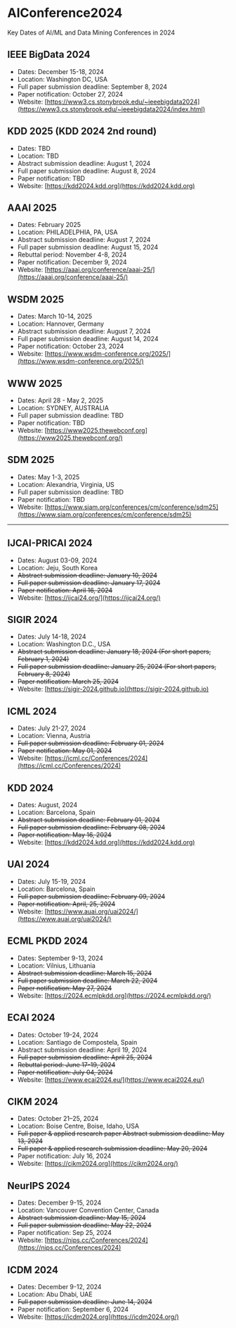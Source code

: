 # AIConference2024
Key Dates of AI/ML and Data Mining Conferences in 2024

## IEEE BigData 2024
- Dates: December 15-18, 2024
- Location: Washington DC, USA
- Full paper submission deadline: September 8, 2024
- Paper notification: October 27, 2024
- Website: [https://www3.cs.stonybrook.edu/~ieeebigdata2024](https://www3.cs.stonybrook.edu/~ieeebigdata2024/index.html)

## KDD 2025 (KDD 2024 2nd round)
- Dates: TBD
- Location: TBD
- Abstract submission deadline: August 1, 2024
- Full paper submission deadline: August 8, 2024
- Paper notification: TBD
- Website: [https://kdd2024.kdd.org](https://kdd2024.kdd.org)

## AAAI 2025
- Dates: February 2025
- Location: PHILADELPHIA, PA, USA
- Abstract submission deadline: August 7, 2024
- Full paper submission deadline: August 15, 2024
- Rebuttal period: November 4-8, 2024
- Paper notification: December 9, 2024
- Website: [https://aaai.org/conference/aaai-25/](https://aaai.org/conference/aaai-25/)

## WSDM 2025
- Dates: March 10-14, 2025
- Location: Hannover, Germany
- Abstract submission deadline: August 7, 2024
- Full paper submission deadline: August 14, 2024
- Paper notification: October 23, 2024
- Website: [https://www.wsdm-conference.org/2025/](https://www.wsdm-conference.org/2025/)

## WWW 2025
- Dates: April 28 - May 2, 2025
- Location: SYDNEY, AUSTRALIA
- Full paper submission deadline: TBD
- Paper notification: TBD
- Website: [https://www2025.thewebconf.org](https://www2025.thewebconf.org/)

## SDM 2025
- Dates: May 1-3, 2025
- Location: Alexandria, Virginia, US
- Full paper submission deadline: TBD
- Paper notification: TBD
- Website: [https://www.siam.org/conferences/cm/conference/sdm25](https://www.siam.org/conferences/cm/conference/sdm25)

---------------------------------------------------------

## IJCAI-PRICAI 2024
- Dates: August 03-09, 2024
- Location: Jeju, South Korea
- ~~Abstract submission deadline: January 10, 2024~~
- ~~Full paper submission deadline: January 17, 2024~~
- ~~Paper notification: April 16, 2024~~
- Website: [https://ijcai24.org/](https://ijcai24.org/)

## SIGIR 2024
- Dates: July 14-18, 2024
- Location:  Washington D.C., USA
- ~~Abstract submission deadline: January 18, 2024 (For short papers, February 1, 2024)~~
- ~~Full paper submission deadline: January 25, 2024 (For short papers, February 8, 2024)~~
- ~~Paper notification: March 25, 2024~~
- Website: [https://sigir-2024.github.io](https://sigir-2024.github.io)

## ICML 2024
- Dates: July 21-27, 2024
- Location: Vienna, Austria
- ~~Full paper submission deadline: February 01, 2024~~
- ~~Paper notification: May 01, 2024~~
- Website: [https://icml.cc/Conferences/2024](https://icml.cc/Conferences/2024)

## KDD 2024
- Dates: August, 2024
- Location:  Barcelona, Spain
- ~~Abstract submission deadline: February 01, 2024~~
- ~~Full paper submission deadline: February 08, 2024~~
- ~~Paper notification: May 16, 2024~~
- Website: [https://kdd2024.kdd.org](https://kdd2024.kdd.org)

## UAI 2024
- Dates: July 15-19, 2024
- Location:  Barcelona, Spain
- ~~Full paper submission deadline: February 09, 2024~~
- ~~Paper notification: April, 25, 2024~~
- Website: [https://www.auai.org/uai2024/](https://www.auai.org/uai2024/)

## ECML PKDD 2024
- Dates: September 9-13, 2024
- Location: Vilnius, Lithuania
- ~~Abstract submission deadline: March 15, 2024~~
- ~~Full paper submission deadline: March 22, 2024~~
- ~~Paper notification: May 27, 2024~~
- Website: [https://2024.ecmlpkdd.org](https://2024.ecmlpkdd.org/)

## ECAI 2024
- Dates: October 19-24, 2024
- Location: Santiago de Compostela, Spain
- Abstract submission deadline: April 19, 2024
- ~~Full paper submission deadline: April 25, 2024~~
- ~~Rebuttal period: June 17-19, 2024~~
- ~~Paper notification: July 04, 2024~~
- Website: [https://www.ecai2024.eu/](https://www.ecai2024.eu/)

## CIKM 2024
- Dates: October 21–25, 2024
- Location: Boise Centre, Boise, Idaho, USA
- ~~Full paper & applied research paper Abstract submission deadline: May 13, 2024~~
- ~~Full paper & applied research submission deadline: May 20, 2024~~
- Paper notification: July 16, 2024
- Website: [https://cikm2024.org](https://cikm2024.org/)

## NeurIPS 2024
- Dates: December 9-15, 2024
- Location: Vancouver Convention Center, Canada
- ~~Abstract submission deadline: May 15, 2024~~
- ~~Full paper submission deadline: May 22, 2024~~
- Paper notification: Sep 25, 2024
- Website: [https://nips.cc/Conferences/2024](https://nips.cc/Conferences/2024)

## ICDM 2024
- Dates: December 9-12, 2024
- Location: Abu Dhabi, UAE
- ~~Full paper submission deadline: June 14, 2024~~
- Paper notification: September 6, 2024
- Website: [https://icdm2024.org](https://icdm2024.org/)

